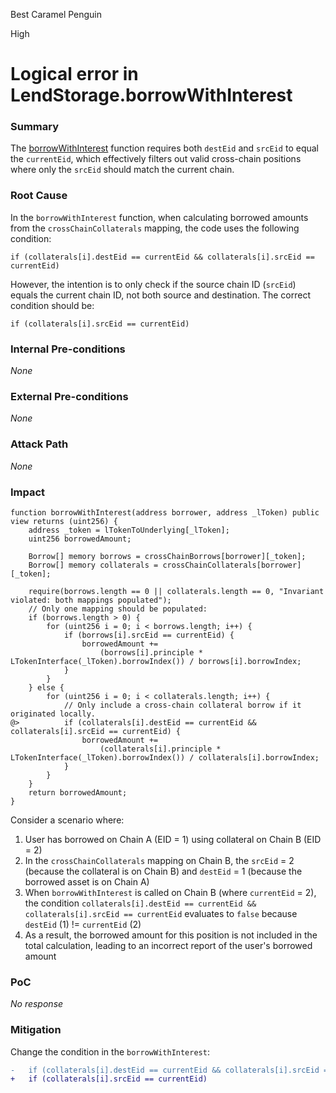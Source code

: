 Best Caramel Penguin

High

# Logical error in LendStorage.borrowWithInterest

### Summary

The [borrowWithInterest](https://github.com/sherlock-audit/2025-05-lend-audit-contest/blob/main/Lend-V2/src/LayerZero/LendStorage.sol#L497) function requires both `destEid` and `srcEid` to equal the `currentEid`, which effectively filters out valid cross-chain positions where only the `srcEid` should match the current chain.

### Root Cause


In the `borrowWithInterest` function, when calculating borrowed amounts from the `crossChainCollaterals` mapping, the code uses the following condition:

```solidity
if (collaterals[i].destEid == currentEid && collaterals[i].srcEid == currentEid)
```

However, the intention is to only check if the source chain ID (`srcEid`) equals the current chain ID, not both source and destination. The correct condition should be:

```solidity
if (collaterals[i].srcEid == currentEid)
```


### Internal Pre-conditions

_None_

### External Pre-conditions

_None_

### Attack Path

_None_

### Impact

```solidity
function borrowWithInterest(address borrower, address _lToken) public view returns (uint256) {
    address _token = lTokenToUnderlying[_lToken];
    uint256 borrowedAmount;

    Borrow[] memory borrows = crossChainBorrows[borrower][_token];
    Borrow[] memory collaterals = crossChainCollaterals[borrower][_token];

    require(borrows.length == 0 || collaterals.length == 0, "Invariant violated: both mappings populated");
    // Only one mapping should be populated:
    if (borrows.length > 0) {
        for (uint256 i = 0; i < borrows.length; i++) {
            if (borrows[i].srcEid == currentEid) {
                borrowedAmount +=
                    (borrows[i].principle * LTokenInterface(_lToken).borrowIndex()) / borrows[i].borrowIndex;
            }
        }
    } else {
        for (uint256 i = 0; i < collaterals.length; i++) {
            // Only include a cross-chain collateral borrow if it originated locally.
@>          if (collaterals[i].destEid == currentEid && collaterals[i].srcEid == currentEid) {
                borrowedAmount +=
                    (collaterals[i].principle * LTokenInterface(_lToken).borrowIndex()) / collaterals[i].borrowIndex;
            }
        }
    }
    return borrowedAmount;
}
```

Consider a scenario where:
1. User has borrowed on Chain A (EID = 1) using collateral on Chain B (EID = 2)
2. In the `crossChainCollaterals` mapping on Chain B, the `srcEid` = 2 (because the collateral is on Chain B) and `destEid` = 1 (because the borrowed asset is on Chain A)
3. When `borrowWithInterest` is called on Chain B (where `currentEid` = 2), the condition `collaterals[i].destEid == currentEid && collaterals[i].srcEid == currentEid` evaluates to `false` because `destEid` (1) != `currentEid` (2)
4. As a result, the borrowed amount for this position is not included in the total calculation, leading to an incorrect report of the user's borrowed amount



### PoC

_No response_

### Mitigation

Change the condition in the `borrowWithInterest`:

```diff
-   if (collaterals[i].destEid == currentEid && collaterals[i].srcEid == currentEid)
+   if (collaterals[i].srcEid == currentEid)
```